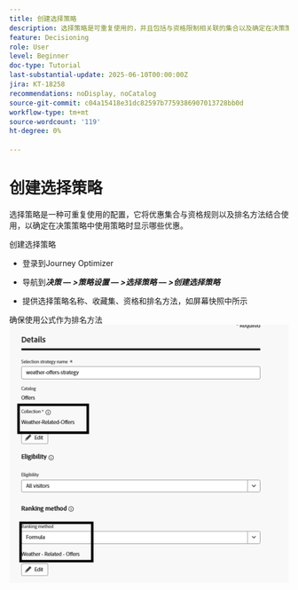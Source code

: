 ```yaml
---
title: 创建选择策略
description: 选择策略是可重复使用的，并且包括与资格限制相关联的集合以及确定在决策策略中被选择时要显示的优惠的排名方法。
feature: Decisioning
role: User
level: Beginner
doc-type: Tutorial
last-substantial-update: 2025-06-10T00:00:00Z
jira: KT-18258
recommendations: noDisplay, noCatalog
source-git-commit: c04a15418e31dc82597b7759386907013728bb0d
workflow-type: tm+mt
source-wordcount: '119'
ht-degree: 0%

---
```


# 创建选择策略

选择策略是一种可重复使用的配置，它将优惠集合与资格规则以及排名方法结合使用，以确定在决策策略中使用策略时显示哪些优惠。

创建选择策略

* 登录到Journey Optimizer

* 导航到&#x200B;_**决策 — >策略设置 — >选择策略 — >创建选择策略**_

* 提供选择策略名称、收藏集、资格和排名方法，如屏幕快照中所示


确保使用公式作为排名方法
![选择策略](assets/selection-strategy.png)
